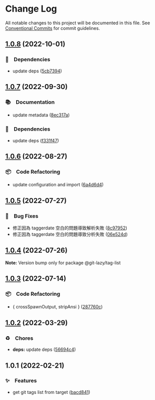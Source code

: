 # Change Log

All notable changes to this project will be documented in this file.
See [Conventional Commits](https://conventionalcommits.org) for commit guidelines.

## [1.0.8](https://github.com/bluelovers/ws-git-lazy/compare/@git-lazy/tag-list@1.0.7...@git-lazy/tag-list@1.0.8) (2022-10-01)



### 📌　Dependencies

* update deps ([5cb7394](https://github.com/bluelovers/ws-git-lazy/commit/5cb739437c77472bd6bc434ce55f845f4214f738))



## [1.0.7](https://github.com/bluelovers/ws-git-lazy/compare/@git-lazy/tag-list@1.0.6...@git-lazy/tag-list@1.0.7) (2022-09-30)



### 📚　Documentation

* update metadata ([8ec317a](https://github.com/bluelovers/ws-git-lazy/commit/8ec317aa3c7980d250ea96e1d97e3c303b4e3f6e))


### 📌　Dependencies

* update deps ([f331f47](https://github.com/bluelovers/ws-git-lazy/commit/f331f4791cdb6cf556ffb0a58b4d6aa2fde71f56))



## [1.0.6](https://github.com/bluelovers/ws-git-lazy/compare/@git-lazy/tag-list@1.0.5...@git-lazy/tag-list@1.0.6) (2022-08-27)



### 📦　Code Refactoring

* update configuration and import ([6a4d6d4](https://github.com/bluelovers/ws-git-lazy/commit/6a4d6d418dcf351e88a44dcb252269781820309a))



## [1.0.5](https://github.com/bluelovers/ws-git-lazy/compare/@git-lazy/tag-list@1.0.4...@git-lazy/tag-list@1.0.5) (2022-07-27)


### 🐛　Bug Fixes

* 修正因為 taggerdate 空白的問題導致解析失敗 ([8c97952](https://github.com/bluelovers/ws-git-lazy/commit/8c97952955e6dde2f4cf7c1aeee486afd4199649))
* 修正因為 taggerdate 空白的問題導致分析失敗 ([06e524d](https://github.com/bluelovers/ws-git-lazy/commit/06e524d391c12bc886b2d9edabf142eda60eb851))





## [1.0.4](https://github.com/bluelovers/ws-git-lazy/compare/@git-lazy/tag-list@1.0.3...@git-lazy/tag-list@1.0.4) (2022-07-26)

**Note:** Version bump only for package @git-lazy/tag-list





## [1.0.3](https://github.com/bluelovers/ws-git-lazy/compare/@git-lazy/tag-list@1.0.2...@git-lazy/tag-list@1.0.3) (2022-07-14)


### 📦　Code Refactoring

* { crossSpawnOutput, stripAnsi } ([287760c](https://github.com/bluelovers/ws-git-lazy/commit/287760c0cc6a540a6d7e2d561afeb9ba5d737d8f))





## [1.0.2](https://github.com/bluelovers/ws-git-lazy/compare/@git-lazy/tag-list@1.0.1...@git-lazy/tag-list@1.0.2) (2022-03-29)


### ♻️　Chores

* **deps:** update deps ([56694c4](https://github.com/bluelovers/ws-git-lazy/commit/56694c4145d5e106af6bf75bc85e501b9ff029ca))





## 1.0.1 (2022-02-21)


### ✨　Features

* get git tags list from target ([bacd841](https://github.com/bluelovers/ws-git-lazy/commit/bacd8419935a8f76fb0f6639d17f239404d94b86))
